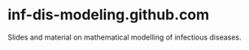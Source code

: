 # inf-dis-modeling.github.com
Slides and material on mathematical modelling of infectious diseases.
